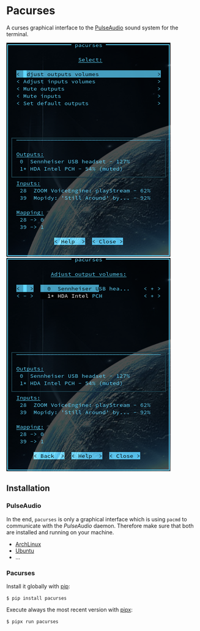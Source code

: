# Pacurses

A curses graphical interface to the
[PulseAudio](https://www.freedesktop.org/wiki/Software/PulseAudio) sound system
for the terminal.

![Main Menu](docs/screenshots/menu_main.png)
![Output Volume Menu](docs/screenshots/menu_volume_outputs.png)

## Installation

### PulseAudio

In the end, `pacurses` is only a graphical interface which is using `pacmd`
to communicate with the _PulseAudio_ daemon. Therefore make sure that both are
installed and running on your machine.

- [ArchLinux](https://wiki.archlinux.org/index.php/PulseAudio#Installation)
- [Ubuntu](https://wiki.ubuntu.com/PulseAudio)
- ...

### Pacurses

Install it globally with [pip](https://pip.pypa.io/en/stable):

```shell
$ pip install pacurses
```

Execute always the most recent version with [pipx](https://pipxproject.github.io/pipx/):

```shell
$ pipx run pacurses
```
